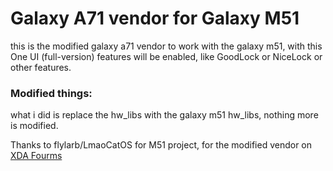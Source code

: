 # Galaxy A71 vendor for Galaxy M51
this is the modified galaxy a71 vendor to work with the galaxy m51, with this One UI (full-version) features will be enabled, like GoodLock or NiceLock or other features.

### Modified things:
what i did is replace the hw_libs with the galaxy m51 hw_libs, nothing more is modified.

Thanks to flylarb/LmaoCatOS for M51 project, for the modified vendor on [XDA Fourms](https://xdaforums.com/t/update-10-1-23-official-full-one-ui-4-1-port-lmaocatos-havana-brown-for-galaxy-m51.4500395/)
